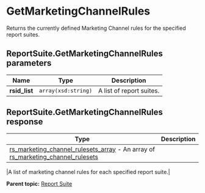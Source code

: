 # GetMarketingChannelRules

Returns the currently defined Marketing Channel rules for the specified report suites.

## ReportSuite.GetMarketingChannelRules parameters

|Name|Type|Description|
|----|----|-----------|
| **rsid\_list** | `array(xsd:string)` |A list of report suites.|

## ReportSuite.GetMarketingChannelRules response

|Type|Description|
|----|-----------|
|  [rs\_marketing\_channel\_rulesets\_array](../../data_types/r_rs_marketing_channel_rulesets_array.md#) - An array of [rs\_marketing\_channel\_rulesets](../../data_types/r_rs_marketing_channel_rulesets.md#) 

 |A list of marketing channel rules for each specified report suite.|

**Parent topic:** [Report Suite](../../methods/report_suite/r_methods_reportsuite.md)

